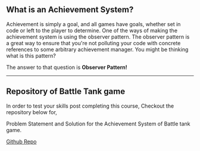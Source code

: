 ## What is an Achievement System?

Achievement is simply a goal, and all games have goals, whether set in code or left to the player to determine. One of the ways of making the achievement system is using the observer pattern. The observer pattern is a great way to ensure that you're not polluting your code with concrete references to some arbitrary achievement manager. You might be thinking what is this pattern? 

The answer to that question is **Observer Pattern!**

---
## Repository of Battle Tank game
In order to test your skills post completing this course, Checkout the repository below for,

Problem Statement and Solution for the Achievement System of Battle tank game.

[Github Repo](https://github.com/outscal/Battle-Tank-Project-Achievement-System/tree/ProblemStatement/ProblemStatement)

